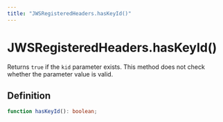 ```yaml
---
title: "JWSRegisteredHeaders.hasKeyId()"
---
```


# JWSRegisteredHeaders.hasKeyId()

Returns `true` if the `kid` parameter exists. This method does not check whether the parameter value is valid.

## Definition

```ts
function hasKeyId(): boolean;
```
